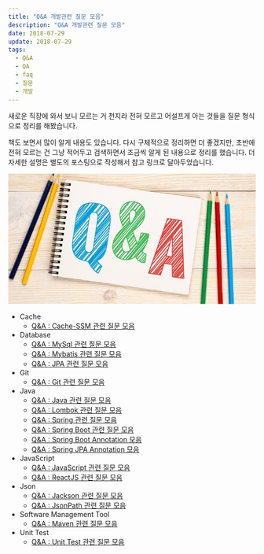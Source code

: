 ```yaml
---
title: "Q&A 개발관련 질문 모음"
description: "Q&A 개발관련 질문 모음"
date: 2018-07-29
update: 2018-07-29
tags:
  - Q&A
  - QA
  - faq
  - 질문
  - 개발
---
```


새로운 직장에 와서 보니 모르는 거 천지라 전혀 모르고 어설프게 아는 것들을 질문 형식으로 정리를 해봤습니다.

책도 보면서 많이 알게 내용도 있습니다. 다시 구체적으로 정리하면 더 좋겠지만, 초반에 전혀 모르는 건 그냥 적어두고 검색하면서 조금씩 알게 된 내용으로 정리를 했습니다. 더 자세한 설명은 별도의 포스팅으로 작성해서 참고 링크로 달아두었습니다.

![](q&a3.jpeg)

* Cache
    * [Q&A : Cache-SSM 관련 질문 모음](https://blog.advenoh.pe.kr/java/qa-cache-ssm-%EA%B4%80%EB%A0%A8-%EC%A7%88%EB%AC%B8-%EB%AA%A8%EC%9D%8C/)
* Database
    * [Q&A : MySql 관련 질문 모음](https://blog.advenoh.pe.kr/database/qa-mysql-%EA%B4%80%EB%A0%A8-%EC%A7%88%EB%AC%B8-%EB%AA%A8%EC%9D%8C/)
    * [Q&A : Mybatis 관련 질문 모음](https://blog.advenoh.pe.kr/database/qa-mybatis-%EA%B4%80%EB%A0%A8-%EC%A7%88%EB%AC%B8-%EB%AA%A8%EC%9D%8C/)
    * [Q&A : JPA 관련 질문 모음](https://blog.advenoh.pe.kr/database/qa-jpa-%EA%B4%80%EB%A0%A8-%EC%A7%88%EB%AC%B8-%EB%AA%A8%EC%9D%8C/)
* Git
    * [Q&A : Git 관련 질문 모음](https://blog.advenoh.pe.kr/git/qa-git-%EA%B4%80%EB%A0%A8-%EC%A7%88%EB%AC%B8-%EB%AA%A8%EC%9D%8C/)
* Java
    * [Q&A : Java 관련 질문 모음](https://blog.advenoh.pe.kr/java/qa-java-%EA%B4%80%EB%A0%A8-%EC%A7%88%EB%AC%B8-%EB%AA%A8%EC%9D%8C/)
    * [Q&A : Lombok 관련 질문 모음](https://blog.advenoh.pe.kr/java/qa-lombok-%EA%B4%80%EB%A0%A8-%EC%A7%88%EB%AC%B8-%EB%AA%A8%EC%9D%8C/)
    * [Q&A : Spring 관련 질문 모음]()
    * [Q&A : Spring Boot 관련 질문 모음]()
    * [Q&A : Spring Boot Annotation 모음](https://blog.advenoh.pe.kr/spring/qa-spring-boot-annotation-%EB%AA%A8%EC%9D%8C/)
    * [Q&A : Spring JPA Annotation 모음](https://blog.advenoh.pe.kr/spring/qa-spring-jpa-annotation-%EB%AA%A8%EC%9D%8C/)
* JavaScript
    * [Q&A : JavaScript 관련 질문 모음](https://blog.advenoh.pe.kr/javascript/qa-javascript-%EA%B4%80%EB%A0%A8-%EC%A7%88%EB%AC%B8-%EB%AA%A8%EC%9D%8C/)
    * [Q&A : ReactJS 관련 질문 모음]()
* Json
    * [Q&A : Jackson 관련 질문 모음](https://blog.advenoh.pe.kr/java/qa-jackson-%EA%B4%80%EB%A0%A8-%EC%A7%88%EB%AC%B8-%EB%AA%A8%EC%9D%8C/)
    * [Q&A : JsonPath 관련 질문 모음](https://blog.advenoh.pe.kr/java/qa-jsonpath-%EA%B4%80%EB%A0%A8-%EC%A7%88%EB%AC%B8-%EB%AA%A8%EC%9D%8C/)
* Software Management Tool
    * [Q&A : Maven 관련 질문 모음](https://blog.advenoh.pe.kr/java/qa-maven-%EA%B4%80%EB%A0%A8-%EC%A7%88%EB%AC%B8-%EB%AA%A8%EC%9D%8C/)
* Unit Test
    * [Q&A : Unit Test 관련 질문 모음]()
